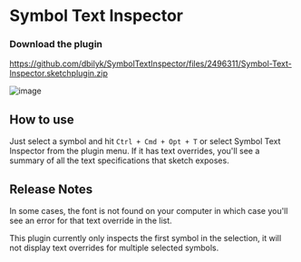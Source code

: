 # Symbol Text Inspector  

### Download the plugin
https://github.com/dbilyk/SymbolTextInspector/files/2496311/Symbol-Text-Inspector.sketchplugin.zip

![image](http://dmitribilyk.com/images/SymbolTextInspector/screenshot.png)

## How to use

Just select a symbol and hit `Ctrl + Cmd + Opt + T` or select Symbol Text Inspector from the plugin menu.  If it has text overrides, you'll see a summary of all the text specifications that sketch exposes. 

## Release Notes

In some cases, the font is not found on your computer in which case you'll see an error for that text override in the list.  

This plugin currently only inspects the first symbol in the selection, it will not display text overrides for multiple selected symbols.
